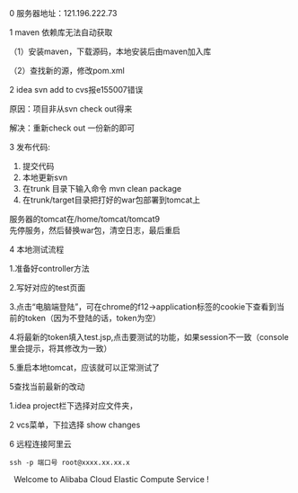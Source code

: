 0 服务器地址：121.196.222.73

1 maven 依赖库无法自动获取

（1）安装maven，下载源码，本地安装后由maven加入库

（2）查找新的源，修改pom.xml

2 idea svn add to cvs报e155007错误

原因：项目非从svn check out得来

解决：重新check out 一份新的即可

3 发布代码:  
1. 提交代码  
2. 本地更新svn  
3. 在trunk 目录下输入命令 mvn clean package  
4. 在trunk/target目录把打好的war包部署到tomcat上

服务器的tomcat在/home/tomcat/tomcat9  
先停服务，然后替换war包，清空日志，最后重启

4 本地测试流程

1.准备好controller方法

2.写好对应的test页面

3.点击“电脑端登陆”，可在chrome的f12-&gt;application标签的cookie下查看到当前的token（因为不登陆的话，token为空）

4.将最新的token填入test.jsp,点击要测试的功能，如果session不一致（console里会提示，将其修改为一致）

5.重启本地tomcat，应该就可以正常测试了

5查找当前最新的改动

1.idea project栏下选择对应文件夹，

2 vcs菜单，下拉选择 show changes

6 远程连接阿里云

```
ssh -p 端口号 root@xxxx.xx.xx.x
```

  Welcome to Alibaba Cloud Elastic Compute Service !

